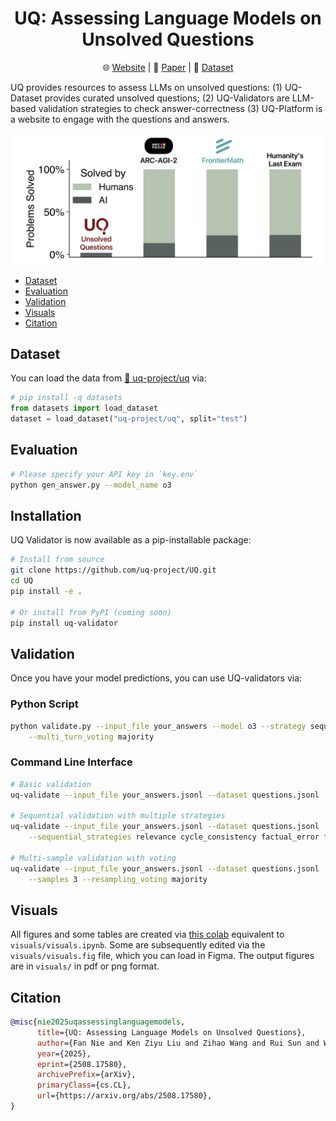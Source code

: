 <div align="center">

# UQ: Assessing Language Models on Unsolved Questions

🌐 [Website](https://uq.stanford.edu/) | 📄 [Paper](https://arxiv.org/abs/2508.17580) | 🤗 [Dataset](https://hf.co/datasets/uq-project/uq)

</div>

UQ provides resources to assess LLMs on unsolved questions: (1) UQ-Dataset provides curated unsolved questions; (2) UQ-Validators are LLM-based validation strategies to check answer-correctness (3) UQ-Platform is a website to engage with the questions and answers.

 <img src="visuals/uq.png"/>

- [Dataset](#dataset)
- [Evaluation](#evaluation)
- [Validation](#validation)
- [Visuals](#visuals)
- [Citation](#citation)

## Dataset

You can load the data from [🤗 uq-project/uq](https://huggingface.co/datasets/uq-project/uq) via:

```python
# pip install -q datasets
from datasets import load_dataset
dataset = load_dataset("uq-project/uq", split="test")
```

## Evaluation

```bash
# Please specify your API key in `key.env`
python gen_answer.py --model_name o3
```


## Installation

UQ Validator is now available as a pip-installable package:

```bash
# Install from source
git clone https://github.com/uq-project/UQ.git
cd UQ
pip install -e .

# Or install from PyPI (coming soon)
pip install uq-validator
```

## Validation

Once you have your model predictions, you can use UQ-validators via:

### Python Script

```bash
python validate.py --input_file your_answers --model o3 --strategy sequential --turns 3 \
    --multi_turn_voting majority
```

### Command Line Interface

```bash
# Basic validation
uq-validate --input_file your_answers.jsonl --dataset questions.jsonl --strategy relevance

# Sequential validation with multiple strategies
uq-validate --input_file your_answers.jsonl --dataset questions.jsonl --strategy sequential \
    --sequential_strategies relevance cycle_consistency factual_error final_answer

# Multi-sample validation with voting
uq-validate --input_file your_answers.jsonl --dataset questions.jsonl --strategy total_correctness \
    --samples 3 --resampling_voting majority
```

## Visuals

All figures and some tables are created via [this colab](TODO) equivalent to `visuals/visuals.ipynb`. Some are subsequently edited via the `visuals/visuals.fig` file, which you can load in Figma. The output figures are in `visuals/` in pdf or png format.

## Citation

```bibtex
@misc{nie2025uqassessinglanguagemodels,
      title={UQ: Assessing Language Models on Unsolved Questions}, 
      author={Fan Nie and Ken Ziyu Liu and Zihao Wang and Rui Sun and Wei Liu and Weijia Shi and Huaxiu Yao and Linjun Zhang and Andrew Y. Ng and James Zou and Sanmi Koyejo and Yejin Choi and Percy Liang and Niklas Muennighoff},
      year={2025},
      eprint={2508.17580},
      archivePrefix={arXiv},
      primaryClass={cs.CL},
      url={https://arxiv.org/abs/2508.17580}, 
}
```
